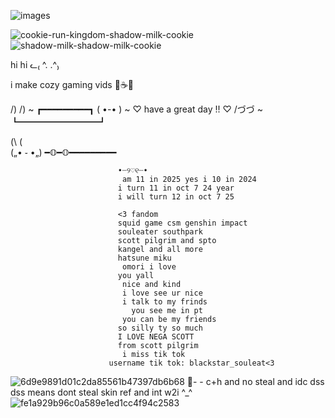 
![images](https://github.com/user-attachments/assets/e1323013-bbef-470c-bbfb-b009d4bee67d)

 ![cookie-run-kingdom-shadow-milk-cookie](https://github.com/user-attachments/assets/9eb47799-3551-48e1-a32c-f1e8f03d477e)
![shadow-milk-shadow-milk-cookie](https://github.com/user-attachments/assets/4e40ed78-e854-4002-8664-404c3752f94a)

 
 hi hi ᓚ₍ ^. .^₎

i make cozy gaming vids 🧸☕🤍

/) /) ~ ┏━━━━━━━━━┓
( •-• ) ~ ♡ have a great day !! ♡
/づづ ~ ┗━━━━━━━━━┛

(\ (\
(„• ֊ •„)
━𝕆━𝕆━━━━━━━━━

                            •┈୨♡୧┈•
                             am 11 in 2025 yes i 10 in 2024 
                            i turn 11 in oct 7 24 year
                            i will turn 12 in oct 7 25 
                 
                            <3 fandom
                            squid game csm genshin impact
                            souleater southpark
                            scott pilgrim and spto
                            kangel and all more
                            hatsune miku
                             omori i love
                            you yall 
                             nice and kind
                             i love see ur nice
                             i talk to my frinds
                               you see me in pt
                             you can be my friends
                            so silly ty so much
                            I LOVE NEGA SCOTT 
                            from scott pilgrim
                             i miss tik tok
                          username tik tok: blackstar_souleat<3
![6d9e9891d01c2da85561b47397db6b68](https://github.com/user-attachments/assets/a3479f69-d16a-411a-bf94-feb7ffbf7a8e) 
🍰- - c+h and no steal and idc dss dss means dont steal skin ref and int w2i ^_^
![fe1a929b96c0a589e1ed1cc4f94c2583](https://github.com/user-attachments/assets/01e3165c-d3df-49d7-8551-76ee8ec5882e)
